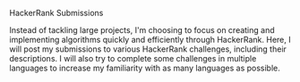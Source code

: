 HackerRank Submissions

Instead of tackling large projects, I'm choosing to focus on creating and implementing algorithms quickly and efficiently through HackerRank. Here, I will post my submissions to various HackerRank challenges, including their descriptions. I will also try to complete some challenges in multiple languages to increase my familiarity with as many languages as possible.
